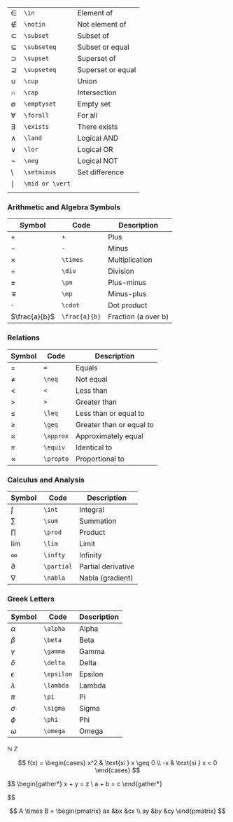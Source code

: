 |             |                 |                   |
| ----------- | --------------- | ----------------- |
| ∈           | `\in`           | Element of        |
| ∉           | `\notin`        | Not element of    |
| ⊂           | `\subset`       | Subset of         |
| ⊆           | `\subseteq`     | Subset or equal   |
| ⊃           | `\supset`       | Superset of       |
| ⊇           | `\supseteq`     | Superset or equal |
| ∪           | `\cup`          | Union             |
| ∩           | `\cap`          | Intersection      |
| ∅           | `\emptyset`     | Empty set         |
| ∀           | `\forall`       | For all           |
| ∃           | `\exists`       | There exists      |
| ∧           | `\land`         | Logical AND       |
| ∨           | `\lor`          | Logical OR        |
| ¬           | `\neg`          | Logical NOT       |
| $\setminus$ | `\setminus`     | Set difference    |
| $\mid$      | `\mid or \vert` |                   |
|             |                 |                   |

### Arithmetic and Algebra Symbols

| Symbol         | Code          | Description         |
| -------------- | ------------- | ------------------- |
| +              | `+`           | Plus                |
| −              | `-`           | Minus               |
| ×              | `\times`      | Multiplication      |
| ÷              | `\div`        | Division            |
| ±              | `\pm`         | Plus-minus          |
| ∓              | `\mp`         | Minus-plus          |
| ⋅              | `\cdot`       | Dot product         |
| $\frac{a}{b}$​ | `\frac{a}{b}` | Fraction (a over b) |

### Relations

| Symbol | Code      | Description              |
| ------ | --------- | ------------------------ |
| =      | `=`       | Equals                   |
| ≠      | `\neq`    | Not equal                |
| <      | `<`       | Less than                |
| >      | `>`       | Greater than             |
| ≤      | `\leq`    | Less than or equal to    |
| ≥      | `\geq`    | Greater than or equal to |
| ≈      | `\approx` | Approximately equal      |
| ≡      | `\equiv`  | Identical to             |
| ∝      | `\propto` | Proportional to          |

### Calculus and Analysis

| Symbol     | Code       | Description        |
| ---------- | ---------- | ------------------ |
| $\int$     | `\int`     | Integral           |
| $\sum$     | `\sum`     | Summation          |
| $\prod$    | `\prod`    | Product            |
| $\lim$⁡    | `\lim`     | Limit              |
| ∞          | `\infty`   | Infinity           |
| $\partial$ | `\partial` | Partial derivative |
| $\nabla$   | `\nabla`   | Nabla (gradient)   |
### Greek Letters

| Symbol     | Code       | Description |
| ---------- | ---------- | ----------- |
| $\alpha$   | `\alpha`   | Alpha       |
| $\beta$    | `\beta`    | Beta        |
| $\gamma$   | `\gamma`   | Gamma       |
| $\delta$   | `\delta`   | Delta       |
| $\epsilon$ | `\epsilon` | Epsilon     |
| $\lambda$  | `\lambda`  | Lambda      |
| $\pi$      | `\pi`      | Pi          |
| $\sigma$   | `\sigma`   | Sigma       |
| $\phi$     | `\phi`     | Phi         |
| $\omega$   | `\omega`   | Omega       |

$\mathbb{N}$
$\mathbb{Z}$

$$
f(x) = \begin{cases} 
x^2 & \text{si } x \geq 0 \\
-x & \text{si } x < 0
\end{cases}
$$

$$
\begin{gather*}
x + y = z \\
a + b = c
\end{gather*}

$$

$$
A \times B =
\begin{pmatrix}
ax &bx &cx \\
ay &by &cy
\end{pmatrix}
$$